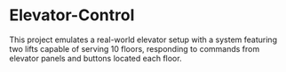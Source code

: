 # Elevator-Control

This project emulates a real-world elevator setup with a system featuring two lifts capable of serving 10 floors, responding to commands from elevator panels and buttons located each floor.
